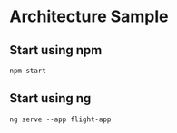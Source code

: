 # Architecture Sample

## Start using npm

```
npm start
```

## Start using ng

```
ng serve --app flight-app
```